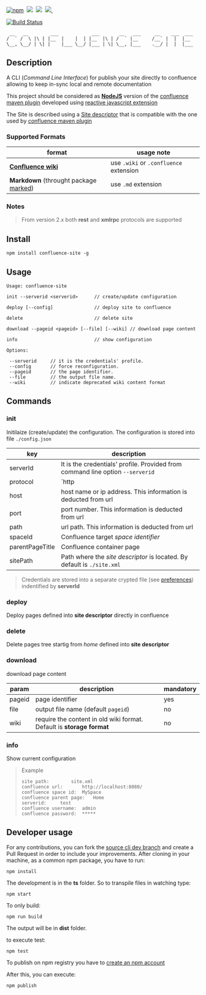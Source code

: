 
[![npm](https://img.shields.io/npm/v/confluence-site.svg)](https://www.npmjs.com/package/confluence-site)&nbsp;
<img src="https://img.shields.io/github/forks/bsorrentino/confluence-site-publisher.svg">&nbsp;
<img src="https://img.shields.io/github/stars/bsorrentino/confluence-site-publisher.svg">&nbsp;
<a href="https://github.com/bsorrentino/confluence-site-publisher/issues">
<img src="https://img.shields.io/github/issues/bsorrentino/confluence-site-publisher.svg">
</a>&nbsp;
<!--
[![Build Status](https://travis-ci.org/bsorrentino/confluence-site-publisher.svg?branch=master)](https://travis-ci.org/bsorrentino/confluence-site-publisher)
-->
[![Build Status](https://travis-ci.org/bsorrentino/confluence-site-publisher.svg)](https://travis-ci.org/bsorrentino/confluence-site-publisher)

```
 __   __        ___            ___       __   ___     __    ___  ___ 
/  ` /  \ |\ | |__  |    |  | |__  |\ | /  ` |__     /__` |  |  |__  
\__, \__/ | \| |    |___ \__/ |___ | \| \__, |___    .__/ |  |  |___ 
```

## Description 

A CLI (*Command Line Interface*) for publish your site directly to confluence allowing to keep in-sync local and remote documentation

This project should be considered as **[NodeJS](https://nodejs.org/)** version of the [confluence maven plugin](https://github.com/bsorrentino/maven-confluence-plugin) developed using [reactive javascript extension](https://github.com/Reactive-Extensions/RxJS)

The Site is described using a [Site descriptor](http://bsorrentino.github.io/maven-confluence-plugin/site_guide.html) that is compatible with the one used by [confluence maven plugin](https://github.com/bsorrentino/maven-confluence-plugin)

### Supported Formats

 format | usage note |
   ---- | ---- |
   **[Confluence wiki](http://bsorrentino.github.io/maven-confluence-plugin/Notation%20Guide%20-%20Confluence.html)**  | use `.wiki` or `.confluence` extension | 
  **Markdown** (throught package [marked](https://www.npmjs.com/package/marked)) | use `.md` extension  |  

### Notes

> From version 2.x both  **rest** and **xmlrpc** protocols are supported 

## Install 

```
npm install confluence-site -g
```

## Usage

```
Usage: confluence-site 

init --serverid <serverid>      // create/update configuration

deploy [--config]               // deploy site to confluence

delete                          // delete site

download --pageid <pageid> [--file] [--wiki] // download page content

info                            // show configuration

Options:

 --serverid     // it is the credentials' profile.
 --config       // force reconfiguration.
 --pageid       // the page identifier.
 --file         // the output file name.
 --wiki         // indicate deprecated wiki content format
```

## Commands

### init 

Initilaize (create/update) the configuration. The configuration is stored into file `./config.json`

 key | description |
---- | ---- |
serverId | It is the credentials' profile. Provided from command line option `--serverid`  |
protocol | `http|https`. This information is deducted from url|
host | host name or ip address. This information is deducted from url|
port | port number. This information is deducted from url|
path | url path. This information is deducted from url|
spaceId | Confluence target *space identifier* |
parentPageTitle | Confluence container page|
sitePath | Path where the *site descriptor* is located. By default is `./site.xml`|

> Credentials are stored into a separate crypted file (see [preferences](https://www.npmjs.com/package/preferences)) indentified by **serverId** 

### deploy

Deploy pages defined into **site descriptor** directly in confluence 

### delete

Delete pages tree startig from *home* defined into **site descriptor**

### download

download page content 

 param | description | mandatory
---- | ---- | ---- |
pageid | page identifier | yes
file | output file name (default `pageid`) | no
wiki | require the content in old wiki format. Default is **storage format** | no

### info

Show current configuration

> Example
> ```
> site path:		site.xml
> confluence url:		http://localhost:8080/
> confluence space id:	MySpace
> confluence parent page:	Home
> serverid:		test
> confluence username:	admin
> confluence password:	*****
> ```

## Developer usage

For any contributions, you can fork the [source cli dev branch](https://github.com/bsorrentino/maven-confluence-plugin/tree/cli-dev) and create a Pull Request in order to include your improvements.
After cloning in your machine, as a common npm package, you have to run:

```
npm install
```

The development is in the **ts** folder. So to transpile files in watching type:

```
npm start
```

To only build:

```
npm run build
```

The output will be in **dist** folder.

to execute test:
```
npm test
```


To publish on npm registry you have to [create an npm account](https://docs.npmjs.com/getting-started/publishing-npm-packages)

After this, you can execute:

```
npm publish
```


